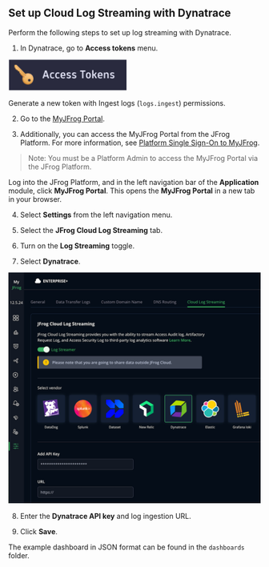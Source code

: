 ## Set up Cloud Log Streaming with Dynatrace

Perform the following steps to set up log streaming with Dynatrace.

1. In Dynatrace, go to **Access tokens** menu.

![dynatrace_tokens.png](assets/dynatrace_tokens.png) 

  Generate a new token with Ingest logs (`logs.ingest`) permissions.

2. Go to the [MyJFrog Portal](http://my.jfrog.com/).

3. Additionally, you can access the MyJFrog Portal from the JFrog Platform. For more information, see [Platform Single Sign-On to MyJFrog](https://jfrog.com/help/r/5H19DEVA7PsahAXH0xXNSg/_iPFuW3rDQk_mlAk9URBkQ).

> Note: You must be a Platform Admin to access the MyJFrog Portal via the JFrog Platform.

Log into the JFrog Platform, and in the left navigation bar of the **Application** module, click **MyJFrog Portal**.
This opens the **MyJFrog Portal** in a new tab in your browser.

4. Select **Settings** from the left navigation menu.

5. Select the **JFrog Cloud Log Streaming** tab.

6. Turn on the **Log Streaming** toggle.

7. Select **Dynatrace**.

![dynatrace.png](assets/dynatrace.png)

8. Enter the **Dynatrace API key** and log ingestion URL.

9. Click **Save**.

The example dashboard in JSON format can be found in the `dashboards` folder.